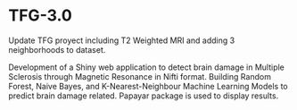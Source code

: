 # TFG-3.0
Update TFG proyect including T2 Weighted MRI and adding 3 neighborhoods to dataset.

Development of a Shiny web application to detect brain damage in Multiple Sclerosis through Magnetic Resonance in Nifti format. Building Random Forest, Naive Bayes, and K-Nearest-Neighbour Machine Learning Models to predict brain damage related.
Papayar package is used to display results.
